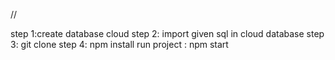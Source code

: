 //

step 1:create database cloud
step 2: import given sql in cloud database
step 3: git clone 
step 4: npm install
run project : npm start